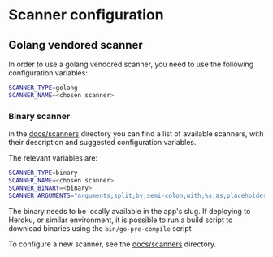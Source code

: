 # Scanner configuration

## Golang vendored scanner

In order to use a golang vendored scanner, you need to use the following configuration variables:

```bash
SCANNER_TYPE=golang
SCANNER_NAME=<chosen scanner>
```
### Binary scanner

in the [docs/scanners](../scanners) directory you can find a list of available scanners, with their description and suggested configuration variables.

The relevant variables are:

```bash
SCANNER_TYPE=binary
SCANNER_NAME=<chosen scanner>
SCANNER_BINARY=<binary>
SCANNER_ARGUMENTS="arguments;split;by;semi-colon;with;%s;as;placeholder;for;path"
```

The binary needs to be locally available in the app's slug. If deploying to Heroku, or similar environment, it is possible to run a build script to download binaries using the `bin/go-pre-compile` script

To configure a new scanner, see the [docs/scanners](../scanners) directory.